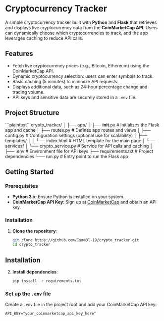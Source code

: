 # Cryptocurrency Tracker

A simple cryptocurrency tracker built with **Python** and **Flask** that retrieves and displays live cryptocurrency data from the **CoinMarketCap API**. Users can dynamically choose which cryptocurrencies to track, and the app leverages caching to reduce API calls.

## Features

- Fetch live cryptocurrency prices (e.g., Bitcoin, Ethereum) using the CoinMarketCap API.
- Dynamic cryptocurrency selection: users can enter symbols to track.
- Basic caching (5 minutes) to minimize API requests.
- Displays additional data, such as 24-hour percentage change and trading volume.
- API keys and sensitive data are securely stored in a `.env` file.

## Project Structure

```plaintext``
crypto_tracker/
│
├── app/
│   ├── __init__.py           # Initializes the Flask app and cache
│   ├── routes.py             # Defines app routes and views
│   ├── config.py             # Configuration settings (optional use for scalability)
│   ├── templates/
│   │   └── index.html        # HTML template for the main page
│   └── services/
│       └── crypto_service.py # Service for API calls and caching
│
├── .env                      # Environment file for API keys
├── requirements.txt          # Project dependencies
└── run.py                    # Entry point to run the Flask app

## Getting Started


### Prerequisites

- **Python 3.x**: Ensure Python is installed on your system.
- **CoinMarketCap API Key**: Sign up at [CoinMarketCap](https://coinmarketcap.com/api/) and obtain an API key.

### Installation

1. **Clone the repository**:

   ```bash
   git clone https://github.com/Isma3l-19/crypto_tracker.git
   cd crypto_tracker

## Installation

2. **Install dependencies**:

   ```bash
   pip install -r requirements.txt

### Set up the `.env` file

Create a `.env` file in the project root and add your CoinMarketCap API key:

```plaintext
API_KEY="your_coinmarketcap_api_key_here"
